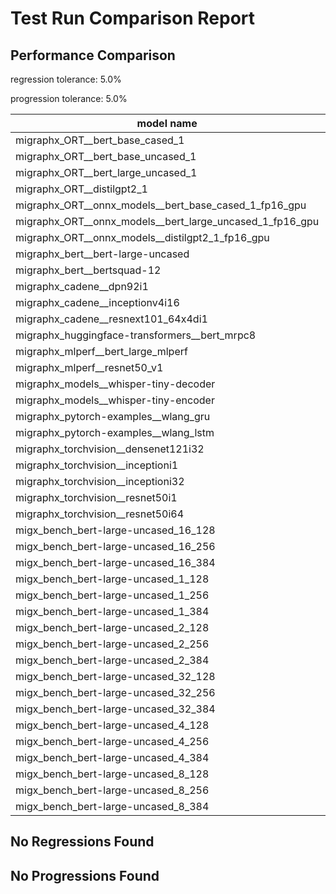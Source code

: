# Test Run Comparison Report

## Performance Comparison

regression tolerance: 5.0%

progression tolerance: 5.0%

|model name|exit_status|analysis|old_time_ms|new_time_ms|change_ms|percent_change|
|---|---|---|---|---|---|---|
|migraphx_ORT__bert_base_cased_1|PASS|within tol|85.3789|87.6328|2.2539|2.64%|
|migraphx_ORT__bert_base_uncased_1|PASS|progression|95.2549|88.2342|-7.0208|-7.37%|
|migraphx_ORT__bert_large_uncased_1|PASS|within tol|251.7842|254.6077|2.8235|1.12%|
|migraphx_ORT__distilgpt2_1|PASS|regression|31.561|36.3467|4.7857|15.16%|
|migraphx_ORT__onnx_models__bert_base_cased_1_fp16_gpu|Numerics|progression|88.824|83.544|-5.2801|-5.94%|
|migraphx_ORT__onnx_models__bert_large_uncased_1_fp16_gpu|Numerics|progression|281.2738|243.4748|-37.7991|-13.44%|
|migraphx_ORT__onnx_models__distilgpt2_1_fp16_gpu|Numerics|progression|42.7679|39.5702|-3.1977|-7.48%|
|migraphx_bert__bert-large-uncased|PASS|within tol|371.8883|373.2743|1.386|0.37%|
|migraphx_bert__bertsquad-12|PASS|within tol|82.5882|83.804|1.2158|1.47%|
|migraphx_cadene__dpn92i1|PASS|within tol|184.6085|179.7351|-4.8734|-2.64%|
|migraphx_cadene__inceptionv4i16|PASS|within tol|6769.6225|6746.1436|-23.4789|-0.35%|
|migraphx_cadene__resnext101_64x4di1|PASS|within tol|329.8314|341.3507|11.5193|3.49%|
|migraphx_huggingface-transformers__bert_mrpc8|PASS|within tol|404.6856|399.0766|-5.609|-1.39%|
|migraphx_mlperf__bert_large_mlperf|Numerics|progression|446.566|420.1942|-26.3718|-5.91%|
|migraphx_mlperf__resnet50_v1|PASS|within tol|99.2952|99.6124|0.3172|0.32%|
|migraphx_models__whisper-tiny-decoder|PASS|regression|32.8038|34.7398|1.9359|5.9%|
|migraphx_models__whisper-tiny-encoder|Numerics|progression|196.3116|182.6774|-13.6342|-6.95%|
|migraphx_pytorch-examples__wlang_gru|PASS|within tol|83.5107|83.3992|-0.1114|-0.13%|
|migraphx_pytorch-examples__wlang_lstm|PASS|regression|42.4459|46.3989|3.953|9.31%|
|migraphx_torchvision__densenet121i32|PASS|within tol|1330.6446|1328.3798|-2.2648|-0.17%|
|migraphx_torchvision__inceptioni1|PASS|progression|242.3683|217.3152|-25.0531|-10.34%|
|migraphx_torchvision__inceptioni32|PASS|within tol|6562.1364|6695.2145|133.0781|2.03%|
|migraphx_torchvision__resnet50i1|PASS|progression|102.6328|89.4112|-13.2216|-12.88%|
|migraphx_torchvision__resnet50i64|PASS|within tol|6052.1633|6219.2575|167.0943|2.76%|
|migx_bench_bert-large-uncased_16_128|PASS|within tol|2718.2718|2710.1648|-8.107|-0.3%|
|migx_bench_bert-large-uncased_16_256|PASS|progression|4241.1567|4023.5635|-217.5931|-5.13%|
|migx_bench_bert-large-uncased_16_384|Numerics|regression|5850.6686|6182.3486|331.68|5.67%|
|migx_bench_bert-large-uncased_1_128|PASS|within tol|173.0572|173.7295|0.6722|0.39%|
|migx_bench_bert-large-uncased_1_256|PASS|progression|294.8772|262.0503|-32.827|-11.13%|
|migx_bench_bert-large-uncased_1_384|PASS|within tol|377.7398|381.9356|4.1958|1.11%|
|migx_bench_bert-large-uncased_2_128|PASS|within tol|421.7127|422.2134|0.5006|0.12%|
|migx_bench_bert-large-uncased_2_256|PASS|within tol|598.7313|583.0038|-15.7275|-2.63%|
|migx_bench_bert-large-uncased_2_384|PASS|regression|805.3156|866.2185|60.903|7.56%|
|migx_bench_bert-large-uncased_32_128|PASS|within tol|5091.0538|5170.5053|79.4514|1.56%|
|migx_bench_bert-large-uncased_32_256|PASS|within tol|7884.0768|8144.2655|260.1887|3.3%|
|migx_bench_bert-large-uncased_32_384|Numerics|regression|11302.7939|12217.2744|914.4805|8.09%|
|migx_bench_bert-large-uncased_4_128|PASS|within tol|715.121|721.2307|6.1097|0.85%|
|migx_bench_bert-large-uncased_4_256|PASS|within tol|1158.2945|1194.1016|35.8071|3.09%|
|migx_bench_bert-large-uncased_4_384|PASS|regression|1537.9552|1628.646|90.6907|5.9%|
|migx_bench_bert-large-uncased_8_128|PASS|regression|1296.8385|1366.4576|69.6191|5.37%|
|migx_bench_bert-large-uncased_8_256|PASS|progression|2318.5807|2086.69|-231.8907|-10.0%|
|migx_bench_bert-large-uncased_8_384|PASS|regression|2946.3141|3125.8741|179.56|6.09%|

## No Regressions Found

## No Progressions Found

